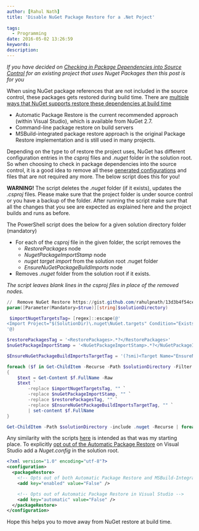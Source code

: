 ```yaml
---
author: [Rahul Nath]
title: 'Disable NuGet Package Restore for a .Net Poject'
  
tags:
  - Programming
date: 2016-05-02 13:26:59
keywords:
description:
---
```


_If you have decided on [Checking in Package Dependencies into Source Control](http://www.rahulpnath.com/blog/checking-in-package-dependencies-into-source-control/) for an existing project that uses Nuget Packages then this post is for you_

When using NuGet package references that are not included in the source control, these packages gets restored during build time. There are [multiple ways that NuGet supports restore these dependencies at build time](https://docs.nuget.org/consume/package-restore)

- Automatic Package Restore is the current recommended approach (within Visual Studio), which is available from NuGet 2.7.
- Command-line package restore on build servers
- MSBuild-integrated package restore approach is the original Package Restore implementation and is still used in many projects.

Depending on the type to of restore the project uses, NuGet has different configuration entries in the _csproj_ files and _.nuget_ folder in the solution root. So when choosing to check in package dependencies into the source control, it is a good idea to remove all these [generated configurations](https://docs.nuget.org/consume/package-restore/migrating-to-automatic-package-restore) and files that are not required any more. The below script does this for you!

<div class="alert alert-warning">
<strong>WARNING!</strong> The script deletes the <em>.nuget</em> folder (if it exists), updates the <em>.csproj</em> files. Please make sure that the project folder is under source control or you have a backup of the folder. After running the script make sure that all the changes that you see are expected as explained here and the project builds and runs as before.
</div>

The PowerShell script does the below for a given solution directory folder (mandatory)

- For each of the _csproj_ file in the given folder, the script removes the
  - _RestorePackages_ node
  - _NugetPackageImportStamp_ node
  - _nuget target import_ from the solution root .nuget folder
  - _EnsureNuGetPackageBuildImports_ node
- Removes _.nuget_ folder from the solution root if it exists.

*The script leaves blank lines in the *csproj* files in place of the removed nodes.*

```powershell
//  Remove NuGet Restore https://gist.github.com/rahulpnath/13d3b4f54cec51e22344876b1566b911#file-remove-nuget-restore-ps1
param([Parameter(Mandatory=$true)][string]$solutionDirectory)

 $importNugetTargetsTag= [regex]::escape(@'
<Import Project="$(SolutionDir)\.nuget\NuGet.targets" Condition="Exists('$(SolutionDir)\.nuget\NuGet.targets')" />
'@)

$restorePackagesTag = '<RestorePackages>.*?</RestorePackages>'
$nuGetPackageImportStamp = '<NuGetPackageImportStamp>.*?</NuGetPackageImportStamp>'

$EnsureNuGetPackageBuildImportsTargetTag = '(?smi)<Target Name="EnsureNuGetPackageBuildImports".*?</Target>'

foreach ($f in Get-ChildItem -Recurse -Path $solutionDirectory -Filter *.csproj | sort-object)
{
    $text = Get-Content $f.FullName -Raw
    $text `
        -replace $importNugetTargetsTag, "" `
        -replace $nuGetPackageImportStamp, "" `
        -replace $restorePackagesTag, "" `
        -replace $EnsureNuGetPackageBuildImportsTargetTag, "" `
        | set-content $f.FullName
}

Get-ChildItem -Path $solutionDirectory -include .nuget -Recurse | foreach ($_) { remove-item $_.fullname -Force -Recurse }
```

Any similarity with the scripts [here](http://weblogs.asp.net/jongalloway/scripting-net-project-migration-to-automatic-nuget-package-restore) is intended as that was my starting place. To explicitly [opt out of the Automatic Package Restore](https://docs.nuget.org/consume/package-restore#opting-out) on Visual Studio add a _Nuget.config_ in the solution root.

```xml
<?xml version="1.0" encoding="utf-8"?>
<configuration>
  <packageRestore>
    <!-- Opts out of both Automatic Package Restore and MSBuild-Integrated Package Restore -->
    <add key="enabled" value="False" />

    <!-- Opts out of Automatic Package Restore in Visual Studio -->
    <add key="automatic" value="False" />
  </packageRestore>
</configuration>
```

Hope this helps you to move away from NuGet restore at build time.
